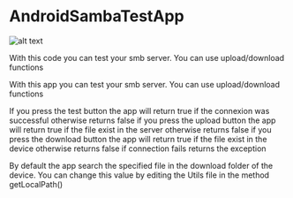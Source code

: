 # AndroidSambaTestApp
![alt text](https://image.ibb.co/cJoUo6/device_2017_10_18_153818.png)

With this code you can test your smb server.
You can use upload/download functions

With this app you can test your smb server.
You can use upload/download functions

If you press the test button the app will return true if the connexion was successful otherwise returns false
if you press the upload button the app will return true if the file exist in the server otherwise returns false
if you press the download button the app will return true if the file exist in the device otherwise returns false
if connection fails returns the exception

By default the app search the specified file in the download folder of the device. You can change this value by editing the Utils file in the method getLocalPath()